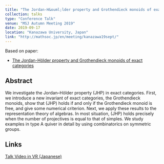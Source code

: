 ```yaml
---
title: "The Jordan-H&ouml;lder property and Grothendieck monoids of exact categories"
collection: talks
type: "Conference Talk"
venue: "MSJ Autumn Meeting 2019"
date: 2019-09-17
location: "Kanazawa University, Japan"
link: "http://mathsoc.jp/en/meeting/kanazawa19sept/"
---
```


Based on paper:
- [The Jordan-H&ouml;lder property and Grothendieck monoids of exact categories](/papers/JHP)

## Abstract
We investigate the Jordan–H&ouml;lder property (JHP) in exact categories. First, we introduce a new invariant of exact categories, the Grothendieck monoids, show that (JHP) holds if and only if the Grothendieck monoid is free, and give some numerical criterion. Next, we apply these results to the representation theory
of algebras. In most situation, (JHP) holds precisely when the number of projectives is equal to that of simples. We study examples in type A quiver in detail by using combinatorics on symmetric groups.

## Links
[Talk Video in VR (Japanese)](https://www.youtube.com/watch?v=j5d-yfNYWbg)
